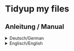 # Tidyup my files

## Anleitung / Manual
<details>
  <summary>Deutsch/German</summary>

# Deutsche Anleitung

* Beseitige ungenutzten Datenmüll (zum Beispiel ungenutzte Bilder im Images Ordner)
* Benenne alle Dateien webkonform bzw. SEO Konform um

Dieses Projekt ist entstanden, um z.B. Joomla-Administratoren einer Redaktionsseite, die keinen Zugriff auf die Konsole des Host haben und auch sonst nicht genug Erfahrung mit Datenbanksystemen haben, die Arbeit zu erleichtern.
 
 Es soll sie dabei unterstützen eine Massenumbenennung von Dateien und Verzeichnissen, samt Anpassung der Datenbank, in ein URL-Konformes Format vorzunehmen. Es berücksichtigt auch Werte, die in der Datenbank mit `json_encode()` und `serialize()` gespeichert wurden.
 
 ### Achtung
 Dieses Skript berücksichtigt *KEINE* Dateien die dynamisch bezogen werden. 
 Das könnten zum Beispiel sein: 
 - Bildergalerien die aus einem Verzeichnis geladen werden. 
 - "Hart codierte" Bildpfade die in Overrides oder Templatedateien o.ä verwendet werden.
 - Thumbs/Vorschaubilder die automatisch bezogen werden. 
 *Vor der Nutzung muss ein Backup gemacht werden*

Zur Verwendung das Verzeichnis `tidyup_myfiles` in das Joomla Rootverzeichnis kopieren.

### Aufruf

`https://example.org/tidyup_myfiles/exec.php?rename=1[&all=1][&ext=jpg,jpeg][&folder=images/UNTERORDNER][&debug=off]`

### Pflichtparameter:

* `rename=1` Alle Dateien URL-Safe umbenennen die in der Datenbank verwendet werden - **\[default: 0\]**

* `delete=1` Alle Dateien, die nicht in der Datenbank verwendet werden, werden in den Ordner `to_delete` verschoben, um gelöscht zu werden - **\[default: 0\]**


_**ACHTUNG:** <br>
Bei der Verwendung von `delete=1` wird dringend empfohlen die Suchergebnisse einzugrenzen, da jede gefundene Datei in jedem Datensatz der Datenbank gesucht wird! Bei zu vielen Dateien kann es sonst zum frühzeitigen Abbruch durch serverseitige Begrenzungen kommen._


_Die Parameter `delete=1` und `rename=1` können unabhängig von einander oder gemeinsam verwendet werden, aber einer der beiden muss angegeben sein._


### Zusatzparameter
  * `path=1` Alle Pfade URL-Safe umbenennen, die nicht als gelöscht gekennzeichnet werden - **\[default: 0\]**<br>
  `rename=1` muss verwendet werden.<br>
  _Ist dieser Wert nicht gesetzt, wird nur nach den Dateinamen in der Datenbank gesucht und umbenannt._

  * `all=1` Alle Dateien URL-Konform umbenennen - **\[default: 0\]**<br>
  `rename=1` muss verwendet werden.<br>
  _Wird ignoriert, wenn `delete=1` eingesetzt wird._

  * `seo=1` Alle Dateien URL-Konform **und** SEO-Konform umbenennen - **\[default: 0\]**<br>
 `rename=1` muss verwendet werden.<br>
  _Statt Unterstriche `_` und `CameCase` zu erlauben, wird alles kleingeschrieben und `_` in `-` umgewandelt.<br>
  Wandelt auch die Pfade um, wenn `path=1` verwendet wird._

  * `folder=images/banner` Ordner im Joomla Rootverzeichnis, indem nach Dateien gesucht werden soll - **\[default: images\]**

  * `subfolder=1` Alle Unterordner rekursiv nach Dateien durchsuchen - **\[default: 0\]**

  * `ext=pdf,png,doc` Dateiendungen nach denen gesucht werden soll (Werte durch Komma `,` getrennt) - **\[default: pdf,png,jpg,jpeg\]**<br>
  _Jede angegebene Endung wird automatisch auch in Großbuchstaben gesucht._

  * `exclude=tmp.png,thumb,thumbnails` Datei- oder Ordnernamen die von der Suche ausgeschlossen werden sollen (Werte durch Komma `,` getrennt)

  * `excludeRegex=tmp,thumb,thumbnails` Bestimmte Schlagworte in Datei- oder Ordnernamen die von der Suche ausgeschlossen werden sollen (Werte durch Komma `,` getrennt)

  * `debug=off` Wird dieser Parameter gesetzt, wird der Testmodus abgestellt und die Änderungen durchgeführt<br>
  _Solange der Parameter debug=off nicht verwendet wird, ist es nur eine Simulation, es kann also nichts passieren._
  

### Beispiele:

*  
  `https://example.org/tidyup_myfiles/exec.php`<br>
  Gibt diese Hilfe aus

* `https://example.org/tidyup_myfiles/exec.php?rename=1&folder=images/UNTERORDNER`<br>
  Durchsucht das Verzeichnis `images/UNTERORDNER` nach Dateien mit der Endung `.pdf, .png, .jpg, .jpeg, .PDF, .PNG, .JPG, .JPEG` und Prüft sie auf URL-Konformität. Die Endungen werden kleingeschrieben und Leerzeichen durch `_` ersetzt, sowie Umlaute umgeschrieben. Es wird in der Datenbank nach Vorkommen der zu ändernden Dateien gesucht und ggf. Umbenannt. 


Ein besonderer Dank geht an die Tester _Elisa Foltyn_, [_Christiane Maier-Stadtherr_](https://www.chmst.de) und [_Thomas Finnern_](https://github.com/ThomasFinnern), die viel Geduld und Zeit investiert haben. :+1:
</details>

<details>
  <summary>Englisch/English</summary>

# English Manual

* Get rid of unused Data on your Page (for example unused images in the images folder) 
* rename files to be websafe / seo-safe

This project was created to facilitate the work of e.g. Joomla administrators of an editorial page who do not have access to the console of the host and also do not have enough experience with database systems.
 
It should help you to rename files and directories, including their adaptation inside the database, into a URL-compliant format. It also takes into account values stored in the database with `json_encode()` and `serialize()`.
 
 ### Attention
 This script does *not* take files into account that are dynamically pulled on the website. 
 These could be, for example: 
 - Image galleries loaded from a directory. 
 - "Hard-coded" image paths used in overrides or template files or similar.
 - Thumbs that are automatically displayed or whatever
 *Before using the script take a backup first*

For use copy the directory `tidyup_myfiles` into the Joomla root directory.

### Call

`https://example.org/tidyup_myfiles/exec.php?rename=1[&all=1][&ext=jpg,jpeg][&folder=images/SUBFOLDER][&debug=off]`

### Mandatory parameters:

You can use one of those two Parameter or both to call the script

* `rename=1` Rename all files URL-Safe used in the database - **\[default: 0\]**

* `delete=1` All files that are not used in the database are moved to the `to_delete` folder to be deleted - **\[default: 0\]**


_**CAUTION:** <br>
When using `delete=1` it is strongly recommended to narrow down the search results by using the parameter `folder=images/subfolder`, as every file found is searched in every record of the database! Otherwise, too many files may terminate prematurely due to server-side limitations._

_The parameters `delete=1` and `rename=1` can be used independently or together, but one of them must be specified._


### Additional parameters
* `path=1` Rename all paths URL-Safe that are not marked as deleted - **\[default: 0\]**<br>
  `rename=1` must be used in connection to the path parameter<br>
  _If this value is not set, only the file names in the database are searched for and renamed._

* `all=1` rename all files websafe - **\[default: 0\]***<br>
  `rename=1` must be used in connection to the all parameter<br>
  _Will be ignored if `delete=1` is used._

* `seo=1` Rename all files websafe **and** SEO safe - **\[default: 0\]**<br>
 `rename=1` must be used in connection to the seo parameter.<br>
  _Instead of allowing underscores `_` and `CamelCase`, everything is lower case and `_` is converted to `-`.<br>
  Also converts the paths when `path=1` is used._

* `folder=images/SUBFOLDER` folder in the Joomla root directory to search for files - **\[default: images\]**

* `subfolder=1` Search all subfolders recursively for files - **\[default: 0\]**

* `ext=pdf,png,doc` file extensions to search for (values separated by commas `,`) - **\[default: pdf,png,jpg,jpeg\]**<br>
  _Each specified extension is automatically searched in upper case letters too._

* `exclude=tmp.png,thumb,thumbnails` File or folder names to exclude from search (values separated by `,`)

* `excludeRegex=tmp,thumb,thumbnails` Certain keywords in file or folder names to be excluded from the search (values separated by commas `,`)

* `debug=off` If this parameter is set, the test mode is switched off and the changes are made<br>
  _As long as the debug=off parameter is not used, it is only a simulation, so nothing will be processed, just simulated._
  

### Examples:

* `https://example.org/tidyup_myfiles/exec.php`<br>
  Output of this help

* `https://example.org/tidyup_myfiles/exec.php?rename=1&folder=images/SUBFOLDER`<br>
  Searches the `images/SUBFOLDER` directory for files ending with `.pdf, .png, .jpg, .jpeg, .PDF, .PNG, .JPG, .JPEG` and checks them for websafe names. The endings are written in lower case and spaces are replaced by `_`, as well as umlauts. The database is searched for occurrences of the files to be changed and renamed if necessary. 


Special thanks go to the testers _Elisa Foltyn_, [_Christiane Maier-Stadherr_](https://www.chmst.de) and [_Thomas Finnern_](https://github.com/ThomasFinnern), who invested a lot of patience and time. :+1:
</details>

